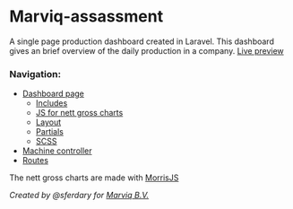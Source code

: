 # Marviq-assassment
A single page production dashboard created in Laravel.
This dashboard gives an brief overview of the daily production in a company.
[Live preview](https://www.savatarian.com/samuel/marviq-assassment/)

### Navigation:
- [Dashboard page](https://github.com/sferdary/Marviq-assassment/blob/master/resources/views/pages/index.blade.php)
  - [Includes](https://github.com/sferdary/Marviq-assassment/tree/master/resources/views/includes)
  - [JS for nett gross charts](https://github.com/sferdary/Marviq-assassment/blob/master/public/js/charts.js)
  - [Layout](https://github.com/sferdary/Marviq-assassment/blob/master/resources/views/layouts/app.blade.php)
  - [Partials](https://github.com/sferdary/Marviq-assassment/tree/master/resources/views/partials)
  - [SCSS](https://github.com/sferdary/Marviq-assassment/tree/master/resources/sass)
- [Machine controller](https://github.com/sferdary/Marviq-assassment/blob/master/app/Http/Controllers/MachineController.php)
- [Routes](https://github.com/sferdary/Marviq-assassment/blob/master/routes/web.php)

The nett gross charts are made with [MorrisJS](http://morrisjs.github.io/morris.js/)

*Created by @sferdary for [Marviq B.V.](https://www.marviq.com/nl)*
